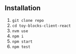 ## Installation

1. `git clone repo`
2. `cd toy-blocks-client-react`
3. `nvm use`
4. `npm i`
5. `npm start`
6. `npm test`